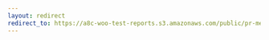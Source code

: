 ```yaml
---
layout: redirect
redirect_to: https://a8c-woo-test-reports.s3.amazonaws.com/public/pr-merge/44463/api/index.html
---
```

